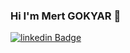 ### Hi I'm Mert GOKYAR 👋
[![linkedin Badge](https://raw.githubusercontent.com/rahuldkjain/github-profile-readme-generator/master/src/images/icons/Social/linked-in-alt.svg)](https://www.linkedin.com/in/mert-g%C3%B6kyar-042594202/)


<!--
- 🔭 I’m currently working on ...
- 🌱 I’m currently learning ...
-->
